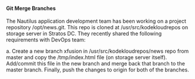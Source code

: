 #### Git Merge Branches

The Nautilus application development team has been working on a project repository /opt/news.git. This repo is cloned at /usr/src/kodekloudrepos on storage server in Stratos DC. They recently shared the following requirements with DevOps team:



a. Create a new branch xfusion in /usr/src/kodekloudrepos/news repo from master and copy the /tmp/index.html file (on storage server itself). Add/commit this file in the new branch and merge back that branch to the master branch. Finally, push the changes to origin for both of the branches.
